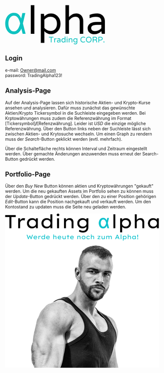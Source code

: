 <br><br>
<svg width="328" height="129" viewBox="0 0 328 129" fill="none" xmlns="http://www.w3.org/2000/svg">
<path d="M28.3466 95.4091C22.7102 95.3504 17.7931 93.8239 13.5952 90.8295C9.39725 87.8059 6.13873 83.652 3.8196 78.3679C1.50047 73.0838 0.34091 67.0218 0.34091 60.1818C0.34091 53.4006 1.55919 47.4119 3.99574 42.2159C6.46165 36.9905 9.85227 32.8954 14.1676 29.9304C18.483 26.9654 23.4441 25.483 29.0511 25.483C33.161 25.483 36.7131 26.2756 39.7074 27.8608C42.7017 29.4167 45.241 31.589 47.3253 34.3778C49.4389 37.1667 51.215 40.3665 52.6534 43.9773H56.7045L58.2898 60.0057L67.0966 94H57.4091L49.1307 60.0057C48.6903 57.8627 48.0152 55.3674 47.1051 52.5199C46.1951 49.6723 44.9768 46.8982 43.4503 44.1974C41.9238 41.4967 39.9716 39.2656 37.5938 37.5043C35.2453 35.7135 32.3977 34.8182 29.0511 34.8182C25.4697 34.8182 22.2992 35.9044 19.5398 38.0767C16.7803 40.249 14.6226 43.258 13.0668 47.1037C11.5109 50.9493 10.733 55.3674 10.733 60.358C10.733 65.2311 11.4669 69.6198 12.9347 73.5241C14.4025 77.3991 16.4574 80.4669 19.0994 82.7273C21.7415 84.9583 24.8239 86.0739 28.3466 86.0739C31.6051 86.0739 34.438 85.1785 36.8452 83.3878C39.2524 81.5677 41.2779 79.2926 42.9219 76.5625C44.5658 73.803 45.8868 70.9702 46.8849 68.0639C47.9124 65.1283 48.661 62.5597 49.1307 60.358L56.5284 26.3636H66.2159L58.2898 60.358L56.7045 76.9148H53.1818C51.6553 80.5549 49.7472 83.7841 47.4574 86.6023C45.197 89.3911 42.4815 91.5634 39.3111 93.1193C36.17 94.6752 32.5152 95.4384 28.3466 95.4091Z" fill="#0FC2C0"/>
<path d="M95.784 0.559998V94H84.136V0.559998H95.784ZM172.155 86.064C166.011 92.208 158.8 95.28 150.523 95.28C142.246 95.28 135.078 92.1227 129.019 85.808H128.635V123.44H116.987V28.72H127.227L128.635 36.912H129.019C135.078 30.5973 142.246 27.44 150.523 27.44C158.8 27.44 166.011 30.512 172.155 36.656C178.384 42.8 181.499 51.0347 181.499 61.36C181.499 71.6853 178.384 79.92 172.155 86.064ZM148.859 38.32C141.179 38.32 134.438 41.52 128.635 47.92V74.8C134.438 81.2 141.179 84.4 148.859 84.4C155.174 84.4 160.251 82.3947 164.091 78.384C167.931 74.3733 169.851 68.6987 169.851 61.36C169.851 54.0213 167.931 48.3467 164.091 44.336C160.251 40.3253 155.174 38.32 148.859 38.32ZM233.193 27.44C240.276 27.44 245.865 29.8293 249.961 34.608C254.057 39.3867 256.105 45.36 256.105 52.528V94H244.457V53.808C244.457 43.3973 239.764 38.192 230.377 38.192C222.953 38.192 215.956 42.288 209.385 50.48V94H197.737V0.559998H209.385V38.832H209.769C216.681 31.2373 224.489 27.44 233.193 27.44ZM276.889 32.304C284.313 29.0613 292.249 27.44 300.697 27.44C309.23 27.44 315.758 29.9147 320.281 34.864C324.804 39.8133 327.065 45.744 327.065 52.656V94H316.825L315.417 85.808H315.033C308.889 92.1227 300.996 95.28 291.353 95.28C285.55 95.28 280.601 93.5307 276.505 90.032C272.494 86.5333 270.489 81.7547 270.489 75.696C270.489 69.6373 272.964 64.7307 277.913 60.976C282.948 57.2213 290.286 55.344 299.929 55.344H315.417V54.32C315.417 48.688 314.009 44.6347 311.193 42.16C308.462 39.6853 303.684 38.448 296.857 38.448C290.03 38.448 283.63 39.8987 277.657 42.8H276.889V32.304ZM315.417 75.44V64.688H301.465C288.58 64.688 282.137 68.1013 282.137 74.928C282.137 81.6693 286.66 85.04 295.705 85.04C299.46 85.04 303.086 84.144 306.585 82.352C310.084 80.4747 313.028 78.1707 315.417 75.44Z" fill="black"/>
<path d="M158.392 103.852V106.062H152.126V122H149.76V106.062H143.494V103.852H158.392ZM168.255 108.48H168.463V110.742H168.255C167.232 110.742 166.279 110.941 165.395 111.34C164.511 111.739 163.817 112.293 163.315 113.004V122H160.949V108.74H163.029L163.315 110.404V110.794H163.367C164.615 109.251 166.244 108.48 168.255 108.48ZM171.237 109.468C172.745 108.809 174.357 108.48 176.073 108.48C177.807 108.48 179.133 108.983 180.051 109.988C180.97 110.993 181.429 112.198 181.429 113.602V122H179.349L179.063 120.336H178.985C177.737 121.619 176.134 122.26 174.175 122.26C172.997 122.26 171.991 121.905 171.159 121.194C170.345 120.483 169.937 119.513 169.937 118.282C169.937 117.051 170.44 116.055 171.445 115.292C172.468 114.529 173.959 114.148 175.917 114.148H179.063V113.94C179.063 112.796 178.777 111.973 178.205 111.47C177.651 110.967 176.68 110.716 175.293 110.716C173.907 110.716 172.607 111.011 171.393 111.6H171.237V109.468ZM179.063 118.23V116.046H176.229C173.612 116.046 172.303 116.739 172.303 118.126C172.303 119.495 173.222 120.18 175.059 120.18C175.822 120.18 176.559 119.998 177.269 119.634C177.98 119.253 178.578 118.785 179.063 118.23ZM186.491 110.352C187.756 109.104 189.23 108.48 190.911 108.48C192.592 108.48 194.048 109.121 195.279 110.404H195.357V103.02H197.723V122H195.643L195.357 120.336H195.279C194.048 121.619 192.592 122.26 190.911 122.26C189.23 122.26 187.756 121.636 186.491 120.388C185.243 119.14 184.619 117.467 184.619 115.37C184.619 113.273 185.243 111.6 186.491 110.352ZM191.249 120.05C192.809 120.05 194.178 119.4 195.357 118.1V112.64C194.178 111.34 192.809 110.69 191.249 110.69C189.966 110.69 188.935 111.097 188.155 111.912C187.375 112.727 186.985 113.879 186.985 115.37C186.985 116.861 187.375 118.013 188.155 118.828C188.935 119.643 189.966 120.05 191.249 120.05ZM201.931 122V108.74H204.297V122H201.931ZM204.401 103.384V105.932H201.853V103.384H204.401ZM215.707 108.48C217.146 108.48 218.281 108.965 219.113 109.936C219.945 110.907 220.361 112.12 220.361 113.576V122H217.995V113.836C217.995 111.721 217.042 110.664 215.135 110.664C213.627 110.664 212.206 111.496 210.871 113.16V122H208.505V108.74H210.585L210.871 110.404V110.794H210.923C212.327 109.251 213.922 108.48 215.707 108.48ZM234.567 108.74H236.647V121.428C236.647 123.612 236.118 125.293 235.061 126.472C234.004 127.651 232.47 128.24 230.459 128.24C228.466 128.24 226.646 127.798 224.999 126.914V124.574H225.129C226.602 125.527 228.327 126.004 230.303 126.004C232.955 126.004 234.281 124.591 234.281 121.766V120.076H234.203C233.007 121.359 231.577 122 229.913 122C228.249 122 226.767 121.411 225.467 120.232C224.184 119.036 223.543 117.372 223.543 115.24C223.543 113.108 224.184 111.453 225.467 110.274C226.767 109.078 228.249 108.48 229.913 108.48C231.577 108.48 233.007 109.121 234.203 110.404H234.281L234.567 108.74ZM234.281 117.918V112.562C233.033 111.279 231.733 110.638 230.381 110.638C229.046 110.638 227.963 111.037 227.131 111.834C226.316 112.614 225.909 113.749 225.909 115.24C225.909 116.731 226.316 117.875 227.131 118.672C227.963 119.452 229.046 119.842 230.381 119.842C231.733 119.842 233.033 119.201 234.281 117.918ZM262.039 107.622C260.254 106.443 258.287 105.854 256.137 105.854C253.988 105.854 252.307 106.513 251.093 107.83C249.88 109.147 249.273 110.846 249.273 112.926C249.273 115.006 249.88 116.705 251.093 118.022C252.307 119.339 253.988 119.998 256.137 119.998C258.287 119.998 260.254 119.409 262.039 118.23H262.169V120.57C260.297 121.697 258.243 122.26 256.007 122.26C253.355 122.26 251.171 121.419 249.455 119.738C247.757 118.039 246.907 115.769 246.907 112.926C246.907 110.083 247.757 107.821 249.455 106.14C251.171 104.441 253.355 103.592 256.007 103.592C258.243 103.592 260.297 104.155 262.169 105.282V107.622H262.039ZM267.583 106.192C269.23 104.459 271.423 103.592 274.161 103.592C276.9 103.592 279.093 104.459 280.739 106.192C282.386 107.925 283.235 110.17 283.287 112.926C283.235 115.682 282.386 117.927 280.739 119.66C279.093 121.393 276.9 122.26 274.161 122.26C271.423 122.26 269.23 121.393 267.583 119.66C265.937 117.927 265.087 115.682 265.035 112.926C265.087 110.17 265.937 107.925 267.583 106.192ZM267.401 112.926C267.401 114.989 267.999 116.696 269.195 118.048C270.409 119.383 272.055 120.05 274.135 120.05C276.233 120.05 277.888 119.383 279.101 118.048C280.315 116.696 280.921 114.989 280.921 112.926C280.921 110.863 280.315 109.165 279.101 107.83C277.888 106.478 276.233 105.802 274.135 105.802C272.055 105.802 270.409 106.478 269.195 107.83C267.999 109.165 267.401 110.863 267.401 112.926ZM301.216 119.764V120.388C301.216 120.943 301.363 121.445 301.658 121.896V122H299.214C298.971 121.601 298.85 121.133 298.85 120.596V120.18C298.85 118.585 298.685 117.493 298.356 116.904C298.2 116.592 297.992 116.263 297.732 115.916C297.194 115.257 296.267 114.928 294.95 114.928H289.568V122H287.202V103.852H294.43C296.787 103.852 298.555 104.337 299.734 105.308C300.912 106.279 301.502 107.553 301.502 109.13C301.502 110.187 301.216 111.141 300.644 111.99C300.072 112.822 299.24 113.429 298.148 113.81V113.862C300.193 114.399 301.216 116.367 301.216 119.764ZM294.274 112.692C295.764 112.692 296.943 112.397 297.81 111.808C298.694 111.219 299.136 110.395 299.136 109.338C299.136 108.281 298.754 107.475 297.992 106.92C297.246 106.365 295.964 106.088 294.144 106.088H289.568V112.692H294.274ZM312.809 103.852C314.057 103.852 315.149 104.025 316.085 104.372C317.021 104.701 317.741 105.152 318.243 105.724C318.763 106.296 319.145 106.911 319.387 107.57C319.63 108.211 319.751 108.896 319.751 109.624C319.751 110.352 319.63 111.045 319.387 111.704C319.145 112.345 318.763 112.952 318.243 113.524C317.741 114.096 317.021 114.555 316.085 114.902C315.149 115.231 314.057 115.396 312.809 115.396H308.077V122H305.711V103.852H312.809ZM312.575 113.16C314.343 113.16 315.583 112.822 316.293 112.146C317.021 111.47 317.385 110.629 317.385 109.624C317.385 108.619 317.021 107.778 316.293 107.102C315.583 106.426 314.343 106.088 312.575 106.088H308.077V113.16H312.575ZM322.506 122V119.088H325.418V122H322.506Z" fill="#0FC2C0"/>
</svg>

## Login
e-mail: Owner@mail.com <br>
password:  TradingAlpha123!

## Analysis-Page
Auf der Analysis-Page lassen sich historische Aktien- und Krypto-Kurse ansehen und analysieren.
Dafür muss zunächst das gewünschte Aktien/Krypto Tickersymbol in die Suchleiste eingegeben werden.
Bei Krptowährungen muss zudem die Referenzwährung im Format [Tickersymbol]**/**[Refenzwährung].
Leider ist *USD* die einzige mögliche Referenzwährung.
Über den Button links neben der Suchleiste lässt sich zwischen Aktien- und Krytosuche wechseln.
Um einen Graph zu rendern muss der *Search*-Button geklickt werden (evtl. mehrfach).

Über die Schaltefläche rechts können Interval und Zeitraum eingestellt werden. Über gemachte Änderungen anzuwenden
muss erneut der Search-Button gedrückt werden.

## Portfolio-Page
Über den *Buy New* Button können aktien und Kryptowährungen "gekauft" werden. Um die neu gekauften Assets im Portfolio sehen zu können muss der *Update*-Button gedrückt werden.
Über den zu einer Position gehörigen *Edit*-Button kann die Position nachgekauft und verkauft werden.
Um den Kontostand zu updaten muss die Seite neu geladen werden.

![Trading ALpha Advertisement](https://raw.githubusercontent.com/Carloo999/TradingAlpha/5216c59e5b1ed88cc688c91763a0c98bbdd4b3b9/TradingAlpha.App/wwwroot/Assets/advertisement.png)